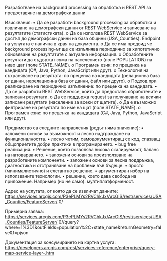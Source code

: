 Разработване на background processing за обработка и REST API за предоставяне на демографски
данни

Изисквания:
   • Да се разработи background processing за обработка и извличане на демографски данни
     от REST WebService и записване на резултатите (статистиката).
        o Да се използва REST WebService за достъп до демографски данни на база общини
          (USA_Counties). Endpoint на услугата е налична в края на документа.
        o Да се има предвид че background processing-ът ще се изпълнява периодично за
          хипотетично обновяване на резултатите с актуална информация.
        o Обработените резултати да съдържат сума на населението (поле POPULATION) на
          ниво щат (поле STATE_NAME).
        o Програмен език: по преценка на кандидата (C#, Java, Python, JavaScript или друг).
        o Технология на съхраняване на резултата: по преценка на кандидата (релационна
          база от данни, нерелационна база от данни, файл или друго).
        o Подход при реализиране на периодично изпълнение: по преценка на кандидата.
   • Да се разработи REST WebService, който да предоставя обработените и записани
     резултати.
        o Да се поддържа request за получаване на всички записани резултати (население
          за всеки от щатите).
        o Да е възможно филтриране на резултата по име на щат (поле STATE_NAME).
        o Програмен език: по преценка на кандидата (C#, Java, Python, JavaScript или друг).

Предимство са следните направления (редът няма значение):
   • заложени основи за възможност и лесно надграждане на функционалността.
   • лесно четим, самодокументиращ се код, спазващ общоприетите добри практики в
     програмирането.
   • bug free реализация.
   • Решение, което позволява висока скалируемост, баланс на натоварването.
   • заложени основи за преизползване на разработените компоненти.
   • заложени основи за лесна поддръжка, диагностика и отстраняване на проблеми във
     бъдеще.
   • просто (минималистично) и елегантно решение.
   • аргументиран избор на използваните технологии.
   • решение, което дава свобода на приложение. Например (но не само):
     мултиплатформеност.

Адрес на услугата, от която да се извличат данните:
https://services.arcgis.com/P3ePLMYs2RVChkJx/ArcGIS/rest/services/USA_Counties/FeatureServer/
0/

Примерна заявка:
https://services.arcgis.com/P3ePLMYs2RVChkJx/ArcGIS/rest/services/USA_Counties/FeatureServer/
0//query?where=1%3D1&outFields=population%2C+state_name&returnGeometry=false&f=pjson

Документация за консумирането на картна услуга:
https://developers.arcgis.com/rest/services-reference/enterprise/query-map-service-layer-.htm
